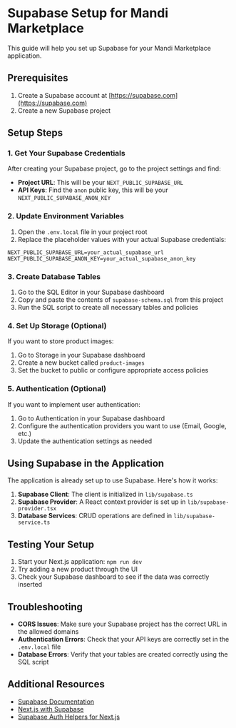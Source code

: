 # Supabase Setup for Mandi Marketplace

This guide will help you set up Supabase for your Mandi Marketplace application.

## Prerequisites

1. Create a Supabase account at [https://supabase.com](https://supabase.com)
2. Create a new Supabase project

## Setup Steps

### 1. Get Your Supabase Credentials

After creating your Supabase project, go to the project settings and find:

- **Project URL**: This will be your `NEXT_PUBLIC_SUPABASE_URL`
- **API Keys**: Find the `anon` public key, this will be your `NEXT_PUBLIC_SUPABASE_ANON_KEY`

### 2. Update Environment Variables

1. Open the `.env.local` file in your project root
2. Replace the placeholder values with your actual Supabase credentials:

```
NEXT_PUBLIC_SUPABASE_URL=your_actual_supabase_url
NEXT_PUBLIC_SUPABASE_ANON_KEY=your_actual_supabase_anon_key
```

### 3. Create Database Tables

1. Go to the SQL Editor in your Supabase dashboard
2. Copy and paste the contents of `supabase-schema.sql` from this project
3. Run the SQL script to create all necessary tables and policies

### 4. Set Up Storage (Optional)

If you want to store product images:

1. Go to Storage in your Supabase dashboard
2. Create a new bucket called `product-images`
3. Set the bucket to public or configure appropriate access policies

### 5. Authentication (Optional)

If you want to implement user authentication:

1. Go to Authentication in your Supabase dashboard
2. Configure the authentication providers you want to use (Email, Google, etc.)
3. Update the authentication settings as needed

## Using Supabase in the Application

The application is already set up to use Supabase. Here's how it works:

1. **Supabase Client**: The client is initialized in `lib/supabase.ts`
2. **Supabase Provider**: A React context provider is set up in `lib/supabase-provider.tsx`
3. **Database Services**: CRUD operations are defined in `lib/supabase-service.ts`

## Testing Your Setup

1. Start your Next.js application: `npm run dev`
2. Try adding a new product through the UI
3. Check your Supabase dashboard to see if the data was correctly inserted

## Troubleshooting

- **CORS Issues**: Make sure your Supabase project has the correct URL in the allowed domains
- **Authentication Errors**: Check that your API keys are correctly set in the `.env.local` file
- **Database Errors**: Verify that your tables are created correctly using the SQL script

## Additional Resources

- [Supabase Documentation](https://supabase.com/docs)
- [Next.js with Supabase](https://supabase.com/docs/guides/getting-started/tutorials/with-nextjs)
- [Supabase Auth Helpers for Next.js](https://supabase.com/docs/guides/auth/auth-helpers/nextjs) 